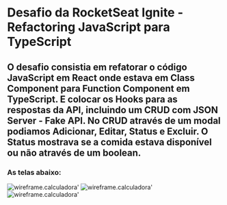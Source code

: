 # Desafio da RocketSeat Ignite - Refactoring JavaScript para TypeScript

## O desafio consistia em refatorar o código JavaScript em React onde estava em Class Component para Function Component em TypeScript. E colocar os Hooks para  as respostas da API, incluindo um CRUD com JSON Server - Fake API. No CRUD através de um modal podiamos Adicionar, Editar, Status e Excluir. O Status mostrava se a comida estava disponível ou não através de um boolean.

### As telas abaixo: 
![wireframe.calculadora](https://github.com/Giuzntt/Assets/blob/main/Desafio%20Rocket%20Seat%20Refactoring/tela-total.jpg)'
![wireframe.calculadora](https://github.com/Giuzntt/Assets/blob/main/Desafio%20Rocket%20Seat%20Refactoring/add-prato.jpg)'
![wireframe.calculadora](https://github.com/Giuzntt/Assets/blob/main/Desafio%20Rocket%20Seat%20Refactoring/update-prato.jpg)'